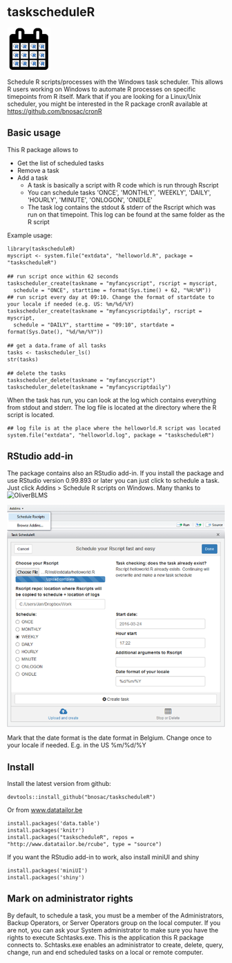 taskscheduleR
=========

![taskscheduleR](inst/img/taskscheduleR-logo.png) 

Schedule R scripts/processes with the Windows task scheduler. This allows R users working on Windows to automate R processes on specific timepoints from R itself.
Mark that if you are looking for a Linux/Unix scheduler, you might be interested in the R package cronR available at https://github.com/bnosac/cronR


Basic usage
-----------

This R package allows to 
* Get the list of scheduled tasks
* Remove a task
* Add a task
  + A task is basically a script with R code which is run through Rscript
  + You can schedule tasks 'ONCE', 'MONTHLY', 'WEEKLY', 'DAILY', 'HOURLY', 'MINUTE', 'ONLOGON', 'ONIDLE'
  + The task log contains the stdout & stderr of the Rscript which was run on that timepoint. This log can be found at the same folder as the R script

Example usage:

```
library(taskscheduleR)
myscript <- system.file("extdata", "helloworld.R", package = "taskscheduleR")

## run script once within 62 seconds
taskscheduler_create(taskname = "myfancyscript", rscript = myscript, 
  schedule = "ONCE", starttime = format(Sys.time() + 62, "%H:%M"))
## run script every day at 09:10. Change the format of startdate to your locale if needed (e.g. US: %m/%d/%Y)
taskscheduler_create(taskname = "myfancyscriptdaily", rscript = myscript, 
  schedule = "DAILY", starttime = "09:10", startdate = format(Sys.Date(), "%d/%m/%Y"))

## get a data.frame of all tasks
tasks <- taskscheduler_ls()
str(tasks)

## delete the tasks
taskscheduler_delete(taskname = "myfancyscript")
taskscheduler_delete(taskname = "myfancyscriptdaily")
```

When the task has run, you can look at the log which contains everything from stdout and stderr. The log file is located at the directory where the R script is located.

```
## log file is at the place where the helloworld.R script was located
system.file("extdata", "helloworld.log", package = "taskscheduleR")
```

RStudio add-in
-----------

The package contains also an RStudio add-in. If you install the package and use RStudio version 0.99.893 or later you can just click to schedule a task. Just click Addins > Schedule R scripts on Windows. Many thanks to ![OliverBLMS](https://github.com/OliverBLMS) 

![taskscheduleR](inst/img/taskscheduleR-rstudioaddin.png) 

Mark that the date format is the date format in Belgium. Change once to your locale if needed. E.g. in the US %m/%d/%Y

Install
-----------

Install the latest version from github:
```
devtools::install_github("bnosac/taskscheduleR")
```

Or from www.datatailor.be
```
install.packages('data.table')
install.packages('knitr')
install.packages("taskscheduleR", repos = "http://www.datatailor.be/rcube", type = "source")
```

If you want the RStudio add-in to work, also install miniUI and shiny
```
install.packages('miniUI')
install.packages('shiny')
```

Mark on administrator rights
-----------

By default, to schedule a task, you must be a member of the Administrators, Backup Operators, or Server Operators group on the local computer.
If you are not, you can ask your System administrator to make sure you have the rights to execute Schtasks.exe. This is the application this R package connects to.
Schtasks.exe enables an administrator to create, delete, query, change, run and end scheduled tasks on a local or remote computer.
